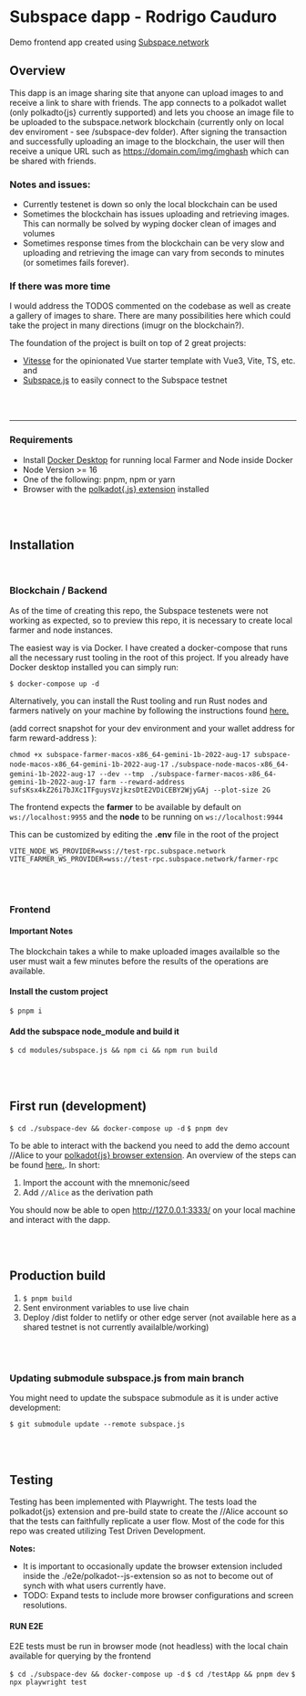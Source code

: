 # Subspace dapp - Rodrigo Cauduro

Demo frontend app created using [Subspace.network](https://subspace.network) 

## Overview

This dapp is an image sharing site that anyone can upload images to and receive a link to share with friends. The app connects to a polkadot wallet (only polkadto{js} currently supported) and lets you choose an image file to be uploaded to the subspace.network blockchain (currently only on local dev enviroment - see /subspace-dev folder). After signing the transaction and successfully uploading an image to the blockchain, the user will then receive a unique URL such as https://domain.com/img/imghash which can be shared with friends.

### Notes and issues:
- Currently testenet is down so only the local blockchain can be used
- Sometimes the blockchain has issues uploading and retrieving images. This can normally be solved by wyping docker clean of images and volumes
- Sometimes response times from the blockchain can be very slow and uploading and retrieving the image can vary from seconds to minutes (or sometimes fails forever).

### If there was more time

I would address the TODOS commented on the codebase as well as create a gallery of images to share. There are many possibilities here which could take the project in many directions (imugr on the blockchain?).

The foundation of the project is built on top of 2 great projects:
- [Vitesse](https://github.com/antfu/vitesse) for the opinionated Vue starter template with Vue3, Vite, TS, etc. and 
- [Subspace.js](https://github.com/subspace/subspace.js) to easily connect to the Subspace testnet

<br />
<br />

---
### Requirements
- Install [Docker Desktop](https://docs.docker.com/compose/install/compose-desktop/) for running local Farmer and Node inside Docker
- Node Version >= 16
- One of the following: pnpm, npm or yarn
- Browser with the [polkadot{.js} extension](https://polkadot.js.org/extension/) installed

<br />
<br />

## Installation

<br>

### Blockchain / Backend

As of the time of creating this repo, the Subspace testenets were not working as expected, so to preview this repo, it is necessary to create local farmer and node instances. 

The easiest way is via Docker. I have created a docker-compose that runs all the necessary rust tooling in the root of this project. If you already have Docker desktop installed you can simply run:

```$ docker-compose up -d```


Alternatively, you can install the Rust tooling and run Rust nodes and farmers natively on your machine by following the instructions found [here.](https://github.com/subspace/subspace/blob/main/docs/development.md)

(add correct snapshot for your dev environment and your wallet address for farm reward-address ):

```chmod +x subspace-farmer-macos-x86_64-gemini-1b-2022-aug-17 subspace-node-macos-x86_64-gemini-1b-2022-aug-17```
```./subspace-node-macos-x86_64-gemini-1b-2022-aug-17 --dev --tmp ```
```./subspace-farmer-macos-x86_64-gemini-1b-2022-aug-17 farm --reward-address sufsKsx4kZ26i7bJXc1TFguysVzjkzsDtE2VDiCEBY2WjyGAj --plot-size 2G```


The frontend expects the **farmer** to be available by default on `ws://localhost:9955` and the **node** to be running on `ws://localhost:9944`

This can be customized by editing the **.env** file in the root of the project
```
VITE_NODE_WS_PROVIDER=wss://test-rpc.subspace.network
VITE_FARMER_WS_PROVIDER=wss://test-rpc.subspace.network/farmer-rpc
```

<br>
<br>

### Frontend

#### Important Notes
The blockchain takes a while to make uploaded images availalble so the user must wait a few minutes before the results of the operations are available.

#### Install the custom project
```$ pnpm i```

#### Add the subspace node_module and build it
```$ cd modules/subspace.js && npm ci && npm run build```


<br />
<br />

## First run (development)

```$ cd ./subspace-dev && docker-compose up -d```
```$ pnpm dev```

To be able to interact with the backend you need to add the demo account //Alice to your [polkadot{js} browser extension](https://polkadot.js.org/extension/). An  overview of the steps can be found [here.](https://mirror.xyz/0x4659B666AC0e8D4c5D1B66eC5DCd57BAF2dA350B/bGFJYZhxBojZd0Dx6DEo8OifrJgIwNxwQ4CITWixUZw).
In short:
1) Import the account with the mnemonic/seed
2) Add `//Alice` as the derivation path

You should now be able to open http://127.0.0.1:3333/ on your local machine and interact with the dapp.

<br />
<br />

## Production build


1) ```$ pnpm build```
2) Sent environment variables to use live chain
3) Deploy /dist folder to netlify or other edge server (not available here as a shared testnet is not currently availalble/working)

<br />
<br />

### Updating submodule subspace.js from main branch 

You might need to update the subspace submodule as it is under active development:

```$ git submodule update --remote subspace.js```

<br />
<br />

## Testing

Testing has been implemented with Playwright. The tests load the polkadot{js} extension and pre-build state to create the  //Alice account so that the tests can faithfully replicate a user flow.
Most of the code for this repo was created utilizing Test Driven Development.

**Notes:**

- It is important to occasionally update the browser extension included inside the ./e2e/polkadot--js-extension so as not to become out of synch with what users currently have.
- TODO: Expand tests to include more browser configurations and screen resolutions.

#### RUN E2E

E2E tests must be run in browser mode (not headless) with the local chain available for querying by the frontend

```$ cd ./subspace-dev && docker-compose up -d```
```$ cd /testApp && pnpm dev```
```$ npx playwright test```

